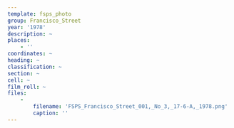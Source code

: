 ```yaml
---
template: fsps_photo
group: Francisco_Street
year: '1978'
description: ~
places:
    - ''
coordinates: ~
heading: ~
classification: ~
section: ~
cell: ~
film_roll: ~
files:
    -
        filename: 'FSPS_Francisco_Street_001,_No_3,_17-6-A,_1978.png'
        caption: ''
---
```

